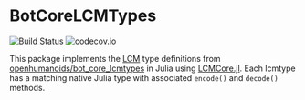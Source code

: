 # BotCoreLCMTypes

[![Build Status](https://travis-ci.org/JuliaRobotics/BotCoreLCMTypes.jl.svg?branch=master)](https://travis-ci.org/JuliaRobotics/BotCoreLCMTypes.jl)
[![codecov.io](https://codecov.io/github/JuliaRobotics/BotCoreLCMTypes.jl/coverage.svg?branch=master)](https://codecov.io/github/JuliaRobotics/BotCoreLCMTypes.jl?branch=master)

This package implements the [LCM](http://lcm-proj.github.io/) type definitions from [openhumanoids/bot_core_lcmtypes](https://github.com/openhumanoids/bot_core_lcmtypes) in Julia using [LCMCore.jl](https://github.com/JuliaRobotics/LCMCore.jl). Each lcmtype has a matching native Julia type with associated `encode()` and `decode()` methods.
